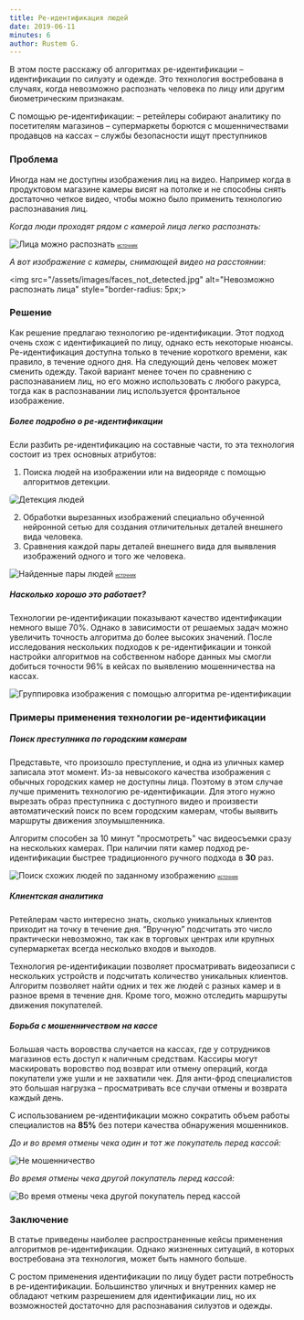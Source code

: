 ```yaml
---
title: Ре-идентификация людей
date: 2019-06-11
minutes: 6
author: Rustem G.
---
```


В этом посте расскажу об алгоритмах ре-идентификации – идентификации по силуэту и одежде. Это технология востребована в случаях, когда невозможно распознать человека по лицу или другим биометрическим признакам.

С помощью ре-идентификации:
– ретейлеры собирают аналитику по посетителям магазинов
– супермаркеты борются с мошенничествами продавцов на кассах
– службы безопасности ищут преступников

### Проблема

Иногда нам не доступны изображения лиц на видео. Например когда в продуктовом магазине камеры висят на потолке и не способны снять достаточно четкое видео, чтобы можно было применить технологию распознавания лиц.

_Когда люди проходят рядом с камерой лица легко распознать:_

<img src="/assets/images/face_detected.jpg" alt="Лица можно распознать">
<a href="https://www.facefirst.com/" style="font-size: 8px;">источник</a>

_А вот изображение с камеры, снимающей видео на расстоянии:_

<img src="/assets/images/faces_not_detected.jpg" alt="Невозможно распознать лица"  style="border-radius: 5px;>

### Решение

Как решение предлагаю технологию ре-идентификации. Этот подход очень схож с идентификацией по лицу, однако есть некоторые нюансы. Ре-идентификация доступна только в течение короткого времени, как правило, в течение одного дня. На следующий день человек может сменить одежду. Такой вариант менее точен по сравнению с распознаванием лиц, но его можно использовать с любого ракурса, тогда как в распознавании лиц используется фронтальное изображение.

##### Более подробно о ре-идентификации

Если разбить ре-идентификацию на составные части, то эта технология состоит из трех основных атрибутов:
1. Поиска людей на изображении или на видеоряде с помощью алгоритмов детекции.

<img src="/assets/images/people_detection.jpg" alt="Детекция людей" style="border-radius: 5px;">

2. Обработки вырезанных изображений специально обученной нейронной сетью для создания отличительных деталей внешнего вида человека.
3. Сравнения каждой пары деталей внешнего вида для выявления изображений одного и того же человека.

<img src="/assets/images/people_look_alike.png" alt="Найденные пары людей">
<a href="https://www.groundai.com/" style="font-size: 8px;">источник</a>

##### Насколько хорошо это работает?

Технологии ре-идентификации показывают качество идентификации немного выше 70%. Однако в зависимости от решаемых задач можно увеличить точность алгоритма до более высоких значений. После исследования нескольких подходов к ре-идентификации и тонкой настройки алгоритмов на собственном наборе данных мы смогли добиться точности 96% в кейсах по выявлению мошенничества на кассах.

<img src="/assets/images/reid_grouping.png" alt="Группировка изображения с помощью алгоритма ре-идентификации">

### Примеры применения технологии ре-идентификации

##### Поиск преступника по городским камерам

Представьте, что произошло преступление, и одна из уличных камер записала этот момент. Из-за невысокого качества изображения с обычных городских камер не доступны лица. Поэтому в этом случае лучше применить технологию ре-идентификации. Для этого нужно вырезать образ преступника с доступного видео и произвести автоматический поиск по всем городским камерам, чтобы выявить маршруты движения злоумышленника.

Алгоритм способен за 10 минут "просмотреть" час видеосъемки сразу на нескольких камерах. При наличии пяти камер подход ре-идентификации быстрее традиционного ручного подхода в **30** раз.

<img src="/assets/images/query_gallery.png" alt="Поиск схожих людей по заданному изображению">
<a href="https://www.researchgate.net/" style="font-size: 8px;">источник</a>


##### Клиентская аналитика

Ретейлерам часто интересно знать, сколько уникальных клиентов приходит на точку в течение дня. “Вручную” подсчитать это число  практически невозможно, так как в торговых центрах или крупных супермаркетах всегда несколько входов и выходов.

Технология ре-идентификации позволяет просматривать видеозаписи с нескольких устройств и подсчитать количество уникальных клиентов. Алгоритм позволяет найти одних и тех же людей с разных камер и в разное время в течение дня. Кроме того, можно отследить маршруты движения покупателей.

##### Борьба с мошенничеством на кассе

Большая часть воровства случается на кассах, где у сотрудников магазинов есть доступ к наличным средствам. Кассиры могут маскировать воровство под возврат или отмену операций, когда покупатели уже ушли и не захватили чек. Для анти-фрод специалистов это большая нагрузка – просматривать все случаи отмены и возврата каждый день.

С использованием ре-идентификации можно сократить объем работы специалистов на **85%** без потери качества обнаружения мошенников.

_До и во время отмены чека один и тот же покупатель перед кассой:_

<img src="/assets/images/not_reid_fraud.jpg" alt="Не мошенничество"  style="border-radius: 5px;">

_Во время отмены чека другой покупатель перед кассой:_

<img src="/assets/images/reid_fraud.jpg" alt="Во время отмены чека другой покупатель перед кассой"  style="border-radius: 5px;">

### Заключение

В статье приведены наиболее распространенные кейсы применения алгоритмов ре-идентификации. Однако жизненных ситуаций, в которых востребована эта технология, может быть намного больше.

С ростом применения идентификации по лицу будет расти потребность в ре-идентификации. Большинство уличных и внутренних камер не обладают четким разрешением для идентификации лиц, но их возможностей достаточно для распознавания силуэтов и одежды.
